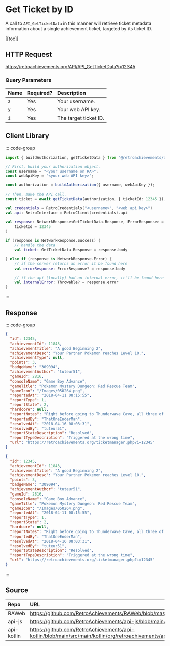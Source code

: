 <script setup>
import SampleRequest from '../../components/SampleRequest.vue';
</script>

# Get Ticket by ID

A call to `API_GetTicketData` in this manner will retrieve ticket metadata information about a single achievement ticket, targeted by its ticket ID.

[[toc]]

## HTTP Request

<SampleRequest httpVerb="GET">https://retroachievements.org/API/API_GetTicketData?i=12345</SampleRequest>

### Query Parameters

| Name | Required? | Description           |
| :--- | :-------- | :-------------------- |
| `z`  | Yes       | Your username.        |
| `y`  | Yes       | Your web API key.     |
| `i`  | Yes       | The target ticket ID. |

## Client Library

::: code-group

```ts [NodeJS]
import { buildAuthorization, getTicketData } from "@retroachievements/api";

// First, build your authorization object.
const username = "<your username on RA>";
const webApiKey = "<your web API key>";

const authorization = buildAuthorization({ username, webApiKey });

// Then, make the API call.
const ticket = await getTicketData(authorization, { ticketId: 12345 });
```

```kotlin [Kotlin]
val credentials = RetroCredentials("<username>", "<web api key>")
val api: RetroInterface = RetroClient(credentials).api

val response: NetworkResponse<GetTicketData.Response, ErrorResponse> = api.getTicket(
    ticketId = 12345
)

if (response is NetworkResponse.Success) {
    // handle the data
    val ticket: GetTicketData.Response = response.body

} else if (response is NetworkResponse.Error) {
    // if the server returns an error it be found here
    val errorResponse: ErrorResponse? = response.body

    // if the api (locally) had an internal error, it'll be found here
    val internalError: Throwable? = response.error
}
```

:::

## Response

::: code-group

```json [HTTP Response]
{
  "id": 12345,
  "achievementId": 11843,
  "achievementTitle": "A good Beginning 2",
  "achievementDesc": "Your Partner Pokemon reaches Level 10.",
  "achievementType": null,
  "points": 3,
  "badgeName": "309094",
  "achievementAuthor": "tuteur51",
  "gameId": 2816,
  "consoleName": "Game Boy Advance",
  "gameTitle": "Pokemon Mystery Dungeon: Red Rescue Team",
  "gameIcon": "/Images/050264.png",
  "reportedAt": "2018-04-11 08:15:55",
  "reportType": 1,
  "reportState": 2,
  "hardcore": null,
  "reportNotes": "Right before going to Thunderwave Cave, all three of these triggered at the same time.<br/>MD5: 9837da1fdfe900c52f2109d9718d4e85",
  "reportedBy": "ThatOneEnderMan",
  "resolvedAt": "2018-04-16 08:03:31",
  "resolvedBy": "tuteur51",
  "reportStateDescription": "Resolved",
  "reportTypeDescription": "Triggered at the wrong time",
  "url": "https://retroachievements.org/ticketmanager.php?i=12345"
}
```

```json [NodeJS]
{
  "id": 12345,
  "achievementId": 11843,
  "achievementTitle": "A good Beginning 2",
  "achievementDesc": "Your Partner Pokemon reaches Level 10.",
  "points": 3,
  "badgeName": "309094",
  "achievementAuthor": "tuteur51",
  "gameId": 2816,
  "consoleName": "Game Boy Advance",
  "gameTitle": "Pokemon Mystery Dungeon: Red Rescue Team",
  "gameIcon": "/Images/050264.png",
  "reportedAt": "2018-04-11 08:15:55",
  "reportType": 1,
  "reportState": 2,
  "hardcore": null,
  "reportNotes": "Right before going to Thunderwave Cave, all three of these triggered at the same time.<br/>MD5: 9837da1fdfe900c52f2109d9718d4e85",
  "reportedBy": "ThatOneEnderMan",
  "resolvedAt": "2018-04-16 08:03:31",
  "resolvedBy": "tuteur51",
  "reportStateDescription": "Resolved",
  "reportTypeDescription": "Triggered at the wrong time",
  "url": "https://retroachievements.org/ticketmanager.php?i=12345"
}
```

:::

## Source

| Repo       | URL                                                                                                                  |
| :--------- | :------------------------------------------------------------------------------------------------------------------- |
| RAWeb      | https://github.com/RetroAchievements/RAWeb/blob/master/public/API/API_GetTicketData.php                              |
| api-js     | https://github.com/RetroAchievements/api-js/blob/main/src/ticket/getTicketData.ts                                    |
| api-kotlin | https://github.com/RetroAchievements/api-kotlin/blob/main/src/main/kotlin/org/retroachivements/api/RetroInterface.kt |
